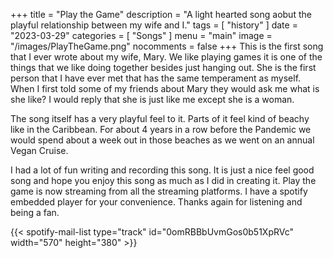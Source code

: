 +++
title = "Play the Game"
description = "A light hearted song aobut the playful relationship between my wife and I."
tags =  [
    "history"
]
date = "2023-03-29"
categories = [
    "Songs"
]
menu = "main"
image = "/images/PlayTheGame.png"
nocomments = false
+++
This is the first song that I ever wrote about my wife, Mary.  We like playing games it is one of the things that we like doing together besides just hanging out.  She is the first person that I have ever met that has the same temperament as myself.  When I first told some of my friends about Mary they would ask me what is she like?  I would reply that she is just like me except she is a woman.

The song itself has a very playful feel to it. Parts of it feel kind of beachy like in the Caribbean.  For about 4 years in a row before the Pandemic we would spend about a week out in those beaches as we went on an annual Vegan Cruise.

I had a lot of fun writing and recording this song.  It is just a nice feel good song and hope you enjoy this song as much as I did in creating it.  Play the game is now streaming from all the streaming platforms.  I have a spotify embedded player for your convenience.  Thanks again for listening and being a fan.

{{< spotify-mail-list type="track" id="0omRBBbUvmGos0b51XpRVc" width="570" height="380" >}}